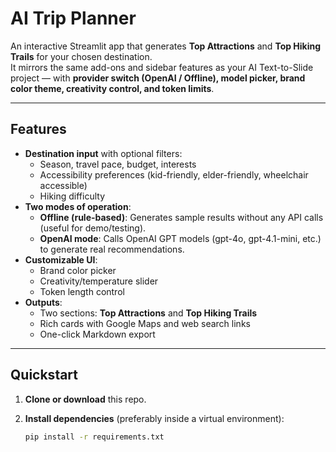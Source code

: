 # AI Trip Planner

An interactive Streamlit app that generates **Top Attractions** and **Top Hiking Trails** for your chosen destination.  
It mirrors the same add-ons and sidebar features as your AI Text-to-Slide project — with **provider switch (OpenAI / Offline), model picker, brand color theme, creativity control, and token limits**.

---

## Features
- **Destination input** with optional filters:
  - Season, travel pace, budget, interests
  - Accessibility preferences (kid-friendly, elder-friendly, wheelchair accessible)
  - Hiking difficulty
- **Two modes of operation**:
  - **Offline (rule-based)**: Generates sample results without any API calls (useful for demo/testing).
  - **OpenAI mode**: Calls OpenAI GPT models (gpt-4o, gpt-4.1-mini, etc.) to generate real recommendations.
- **Customizable UI**:
  - Brand color picker
  - Creativity/temperature slider
  - Token length control
- **Outputs**:
  - Two sections: **Top Attractions** and **Top Hiking Trails**
  - Rich cards with Google Maps and web search links
  - One-click Markdown export

---

## Quickstart

1. **Clone or download** this repo.

2. **Install dependencies** (preferably inside a virtual environment):
   ```bash
   pip install -r requirements.txt
